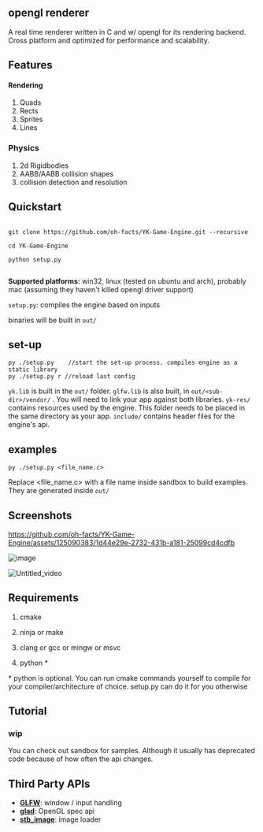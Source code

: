 ## opengl renderer

  A real time renderer written in C and w/ opengl for its rendering backend. Cross platform and optimized for performance and scalability.
  

## Features

#### Rendering
1. Quads
2. Rects
3. Sprites
4. Lines
### Physics
1. 2d Rigidbodies
2. AABB/AABB collision shapes
3. collision detection and resolution

###

  

## Quickstart

 

```

git clone https://github.com/oh-facts/YK-Game-Engine.git --recursive

cd YK-Game-Engine

python setup.py


```

**Supported platforms:** win32, linux (tested on ubuntu and arch), probably mac (assuming they haven't killed opengl driver support)

``setup.py``: compiles the engine based on inputs

binaries will be built in ``out/``

  ## set-up
```
py ./setup.py    //start the set-up process. compiles engine as a static library
py ./setup.py r //reload last config
```
  ``yk.lib`` is built in the ``out/`` folder. ``glfw.lib`` is also built, in ``out/<sub-dir>/vendor/`` . You will need to link your app against both libraries.
  ``yk-res/`` contains resources used by the engine. This folder needs to be placed in the same directory as your app.
  ``include/`` contains header files for the engine's api.

## examples
```
py ./setup.py <file_name.c>
```
Replace <file_name.c> with a file name inside sandbox to build examples. They are generated inside ``out/``

## Screenshots

  


https://github.com/oh-facts/YK-Game-Engine/assets/125090383/1d44e29e-2732-431b-a181-25099cd4cdfb

![image](https://github.com/oh-facts/YK-Game-Engine/assets/125090383/50e431ef-e787-4a12-8d3e-962749aba191)

![Untitled_video](https://github.com/oh-facts/YK-Game-Engine/assets/125090383/9d077541-807e-4cad-8f55-95724059dc01)

  
  

  

## Requirements

  

  

1. cmake

  

2. ninja or make

  

3. clang or gcc or mingw or msvc

  

4. python *

  
  

\* python is optional. You can run cmake commands yourself to compile for your compiler/architecture of choice. setup.py can do it for you otherwise

  

## Tutorial

  

### wip

  

You can check out sandbox for samples. Although it usually has deprecated code because of how often the api changes.

  

## Third Party APIs
-  **[GLFW](https://github.com/glfw/glfw)**: window / input handling
-  **[glad](https://github.com/Dav1dde/glad)**: OpenGL spec api
-  **[stb_image](https://github.com/nothings/stb)**: image loader
